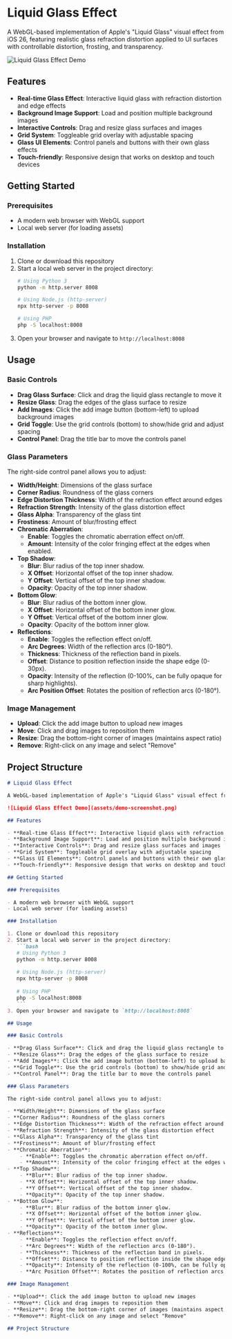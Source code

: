 # Liquid Glass Effect

A WebGL-based implementation of Apple's "Liquid Glass" visual effect from iOS 26, featuring realistic glass refraction distortion applied to UI surfaces with controllable distortion, frosting, and transparency.

![Liquid Glass Effect Demo](assets/demo-screenshot.png)

## Features

- **Real-time Glass Effect**: Interactive liquid glass with refraction distortion and edge effects
- **Background Image Support**: Load and position multiple background images
- **Interactive Controls**: Drag and resize glass surfaces and images
- **Grid System**: Toggleable grid overlay with adjustable spacing
- **Glass UI Elements**: Control panels and buttons with their own glass effects
- **Touch-friendly**: Responsive design that works on desktop and touch devices

## Getting Started

### Prerequisites

- A modern web browser with WebGL support
- Local web server (for loading assets)

### Installation

1. Clone or download this repository
2. Start a local web server in the project directory:
   ```bash
   # Using Python 3
   python -m http.server 8008
   
   # Using Node.js (http-server)
   npx http-server -p 8008
   
   # Using PHP
   php -S localhost:8008
   ```
3. Open your browser and navigate to `http://localhost:8008`

## Usage

### Basic Controls

- **Drag Glass Surface**: Click and drag the liquid glass rectangle to move it
- **Resize Glass**: Drag the edges of the glass surface to resize
- **Add Images**: Click the add image button (bottom-left) to upload background images
- **Grid Toggle**: Use the grid controls (bottom) to show/hide grid and adjust spacing
- **Control Panel**: Drag the title bar to move the controls panel

### Glass Parameters

The right-side control panel allows you to adjust:

- **Width/Height**: Dimensions of the glass surface
- **Corner Radius**: Roundness of the glass corners
- **Edge Distortion Thickness**: Width of the refraction effect around edges
- **Refraction Strength**: Intensity of the glass distortion effect
- **Glass Alpha**: Transparency of the glass tint
- **Frostiness**: Amount of blur/frosting effect
- **Chromatic Aberration**:
    - **Enable**: Toggles the chromatic aberration effect on/off.
    - **Amount**: Intensity of the color fringing effect at the edges when enabled.
- **Top Shadow**:
    - **Blur**: Blur radius of the top inner shadow.
    - **X Offset**: Horizontal offset of the top inner shadow.
    - **Y Offset**: Vertical offset of the top inner shadow.
    - **Opacity**: Opacity of the top inner shadow.
- **Bottom Glow**:
    - **Blur**: Blur radius of the bottom inner glow.
    - **X Offset**: Horizontal offset of the bottom inner glow.
    - **Y Offset**: Vertical offset of the bottom inner glow.
    - **Opacity**: Opacity of the bottom inner glow.
- **Reflections**:
    - **Enable**: Toggles the reflection effect on/off.
    - **Arc Degrees**: Width of the reflection arcs (0-180°).
    - **Thickness**: Thickness of the reflection band in pixels.
    - **Offset**: Distance to position reflection inside the shape edge (0-30px).
    - **Opacity**: Intensity of the reflection (0-100%, can be fully opaque for sharp highlights).
    - **Arc Position Offset**: Rotates the position of reflection arcs (0-180°).

### Image Management

- **Upload**: Click the add image button to upload new images
- **Move**: Click and drag images to reposition them
- **Resize**: Drag the bottom-right corner of images (maintains aspect ratio)
- **Remove**: Right-click on any image and select "Remove"

## Project Structure

````markdown
# Liquid Glass Effect

A WebGL-based implementation of Apple's "Liquid Glass" visual effect from iOS 26, featuring realistic glass refraction distortion applied to UI surfaces with controllable distortion, frosting, and transparency.

![Liquid Glass Effect Demo](assets/demo-screenshot.png)

## Features

- **Real-time Glass Effect**: Interactive liquid glass with refraction distortion and edge effects
- **Background Image Support**: Load and position multiple background images
- **Interactive Controls**: Drag and resize glass surfaces and images
- **Grid System**: Toggleable grid overlay with adjustable spacing
- **Glass UI Elements**: Control panels and buttons with their own glass effects
- **Touch-friendly**: Responsive design that works on desktop and touch devices

## Getting Started

### Prerequisites

- A modern web browser with WebGL support
- Local web server (for loading assets)

### Installation

1. Clone or download this repository
2. Start a local web server in the project directory:
   ```bash
   # Using Python 3
   python -m http.server 8008
   
   # Using Node.js (http-server)
   npx http-server -p 8008
   
   # Using PHP
   php -S localhost:8008
   ```
3. Open your browser and navigate to `http://localhost:8008`

## Usage

### Basic Controls

- **Drag Glass Surface**: Click and drag the liquid glass rectangle to move it
- **Resize Glass**: Drag the edges of the glass surface to resize
- **Add Images**: Click the add image button (bottom-left) to upload background images
- **Grid Toggle**: Use the grid controls (bottom) to show/hide grid and adjust spacing
- **Control Panel**: Drag the title bar to move the controls panel

### Glass Parameters

The right-side control panel allows you to adjust:

- **Width/Height**: Dimensions of the glass surface
- **Corner Radius**: Roundness of the glass corners
- **Edge Distortion Thickness**: Width of the refraction effect around edges
- **Refraction Strength**: Intensity of the glass distortion effect
- **Glass Alpha**: Transparency of the glass tint
- **Frostiness**: Amount of blur/frosting effect
- **Chromatic Aberration**:
    - **Enable**: Toggles the chromatic aberration effect on/off.
    - **Amount**: Intensity of the color fringing effect at the edges when enabled.
- **Top Shadow**:
    - **Blur**: Blur radius of the top inner shadow.
    - **X Offset**: Horizontal offset of the top inner shadow.
    - **Y Offset**: Vertical offset of the top inner shadow.
    - **Opacity**: Opacity of the top inner shadow.
- **Bottom Glow**:
    - **Blur**: Blur radius of the bottom inner glow.
    - **X Offset**: Horizontal offset of the bottom inner glow.
    - **Y Offset**: Vertical offset of the bottom inner glow.
    - **Opacity**: Opacity of the bottom inner glow.
- **Reflections**:
    - **Enable**: Toggles the reflection effect on/off.
    - **Arc Degrees**: Width of the reflection arcs (0-180°).
    - **Thickness**: Thickness of the reflection band in pixels.
    - **Offset**: Distance to position reflection inside the shape edge (0-30px).
    - **Opacity**: Intensity of the reflection (0-100%, can be fully opaque for sharp highlights).
    - **Arc Position Offset**: Rotates the position of reflection arcs (0-180°).

### Image Management

- **Upload**: Click the add image button to upload new images
- **Move**: Click and drag images to reposition them
- **Resize**: Drag the bottom-right corner of images (maintains aspect ratio)
- **Remove**: Right-click on any image and select "Remove"

## Project Structure
`````

